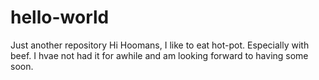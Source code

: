 # hello-world
Just another repository
Hi Hoomans, I like to eat hot-pot. Especially with beef.
I hvae not had it for awhile and am looking forward to having some soon.
